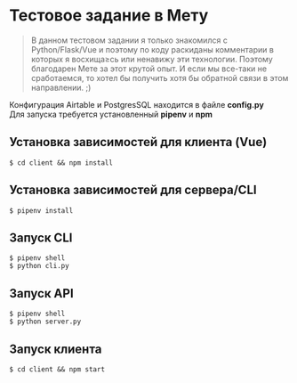 # Тестовое задание в Мету

> В данном тестовом задании я только знакомился с Python/Flask/Vue и поэтому по коду раскиданы комментарии в которых я восхища≥сь или ненавижу эти технологии. Поэтому благодарен Мете за этот крутой опыт. И если мы все-таки не сработаемся, то хотел бы получить хотя бы обратной связи в этом направлении. ;)

Конфигурация Airtable и PostgresSQL находится в файле <b>config.py</b> <br>
Для запуска требуется установленный <b>pipenv</b> и <b>npm</b>

## Установка зависимостей для клиента (Vue)
```
$ cd client && npm install
```

## Установка зависимостей для сервера/CLI
```
$ pipenv install
```

## Запуск CLI
```
$ pipenv shell
$ python cli.py
```

## Запуск API
```
$ pipenv shell
$ python server.py
```

## Запуск клиента
```
$ cd client && npm start
```